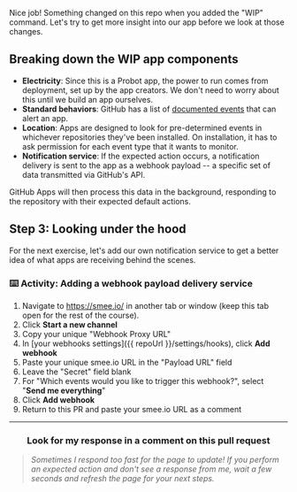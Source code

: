 Nice job! Something changed on this repo when you added the "WIP" command. Let's try to get more insight into our app before we look at those changes.

## Breaking down the WIP app components

- **Electricity**: Since this is a Probot app, the power to run comes from deployment, set up by the app creators. We don't need to worry about this until we build an app ourselves.
- **Standard behaviors**: GitHub has a list of [documented events](https://developer.github.com/webhooks/#events) that can alert an app.
- **Location**: Apps are designed to look for pre-determined events in whichever repositories they've been installed. On installation, it has to ask permission for each event type that it wants to monitor.
- **Notification service**: If the expected action occurs, a notification delivery is sent to the app as a webhook payload -- a specific set of data transmitted via GitHub's API.

GitHub Apps will then process this data in the background, responding to the repository with their expected default actions.

## Step 3:  Looking under the hood

For the next exercise, let's add our own notification service to get a better idea of what apps are receiving behind the scenes.

### :keyboard: Activity: Adding a webhook payload delivery service

1. Navigate to https://smee.io/ in another tab or window (keep this tab open for the rest of the course).
1. Click **Start a new channel**
1. Copy your unique "Webhook Proxy URL"
1. In [your webhooks settings]({{ repoUrl }}/settings/hooks), click **Add webhook**
1. Paste your unique smee.io URL in the "Payload URL" field
1. Leave the "Secret" field blank
1. For "Which events would you like to trigger this webhook?", select "**Send me everything**"
1. Click **Add webhook**
1. Return to this PR and paste your smee.io URL as a comment

<hr>
<h3 align="center">Look for my response in a comment on this pull request</h3>

> _Sometimes I respond too fast for the page to update! If you perform an expected action and don't see a response from me, wait a few seconds and refresh the page for your next steps._

